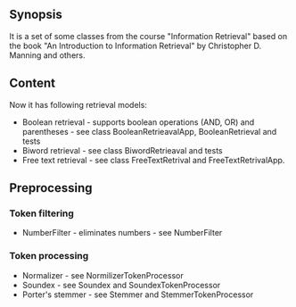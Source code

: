 ## Synopsis

It is a set of some classes from the course "Information Retrieval" based on the book "An Introduction to Information Retrieval" by Christopher D. Manning and others.

## Content
Now it has following retrieval models:
* Boolean retrieval - supports boolean operations (AND, OR) and parentheses - see class BooleanRetrieavalApp, BooleanRetrieval and tests
* Biword retrieval - see class BiwordRetrieaval and tests
* Free text retrieval - see class FreeTextRetrival and FreeTextRetrivalApp.

## Preprocessing

### Token filtering
* NumberFilter - eliminates numbers - see NumberFilter

### Token processing
* Normalizer - see NormilizerTokenProcessor
* Soundex - see Soundex and SoundexTokenProcessor
* Porter's stemmer - see Stemmer and StemmerTokenProcessor

